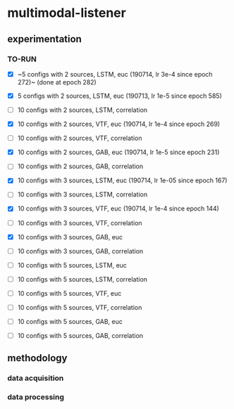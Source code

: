 # multimodal-listener

## experimentation

### TO-RUN
- [x] ~5 configs with 2 sources, LSTM, euc (190714, lr 3e-4 since epoch 272)~ (done at epoch 282)
- [x] 5 configs with 2 sources, LSTM, euc (190713, lr 1e-5 since epoch 585)
- [ ] 10 configs with 2 sources, LSTM, correlation 
- [x] 10 configs with 2 sources, VTF, euc (190714, lr 1e-4 since epoch 269)
- [ ] 10 configs with 2 sources, VTF, correlation 
- [x] 10 configs with 2 sources, GAB, euc (190714, lr 1e-5 since epoch 231)
- [ ] 10 configs with 2 sources, GAB, correlation 

- [x] 10 configs with 3 sources, LSTM, euc (190714, lr 1e-05 since epoch 167)
- [ ] 10 configs with 3 sources, LSTM, correlation 
- [x] 10 configs with 3 sources, VTF, euc (190714, lr 1e-4 since epoch 144)
- [ ] 10 configs with 3 sources, VTF, correlation 
- [x] 10 configs with 3 sources, GAB, euc
- [ ] 10 configs with 3 sources, GAB, correlation 

- [ ] 10 configs with 5 sources, LSTM, euc
- [ ] 10 configs with 5 sources, LSTM, correlation 
- [ ] 10 configs with 5 sources, VTF, euc
- [ ] 10 configs with 5 sources, VTF, correlation 
- [ ] 10 configs with 5 sources, GAB, euc
- [ ] 10 configs with 5 sources, GAB, correlation 
## methodology

### data acquisition

### data processing


